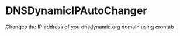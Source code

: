 DNSDynamicIPAutoChanger
==========

Changes the IP address of you dnsdynamic.org domain using crontab